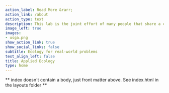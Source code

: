 ```yaml
---
action_label: Read More &rarr;
action_link: /about
action_type: text
description: This lab is the joint effort of many people that share a common principle, Ecology and Conservation must be political to address the real-world problems. We are interested in all kinds of human interventions on natural systems and how biotas respond to them. Functional ecology, landcape ecology, restoration, conservation sciences and political ecology move us. Our research team is proud of all human diversity and we welcome all interested people to join and work with us.
image_left: true
images:
- usga.png
show_action_link: true
show_social_links: false
subtitle: Ecology for real-world problems
text_align_left: false
title: Applied Ecology 
type: home
---
```


** index doesn't contain a body, just front matter above.
See index.html in the layouts folder **

